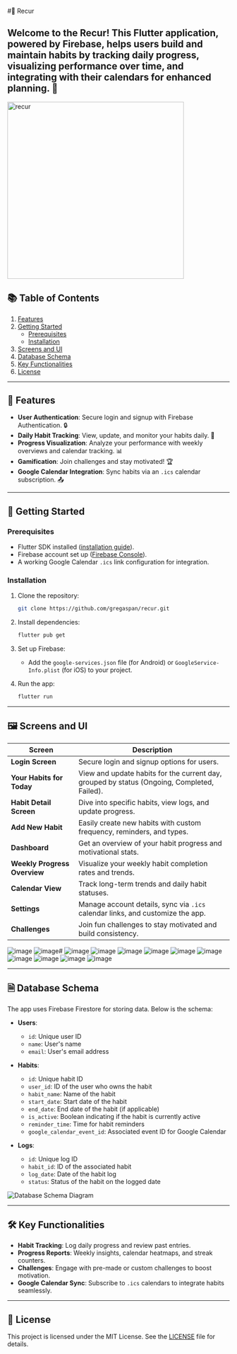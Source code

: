 #🌟 Recur

Welcome to the **Recur**! This Flutter application, powered by Firebase, helps users build and maintain habits by tracking daily progress, visualizing performance over time, and integrating with their calendars for enhanced planning. 🚀
---
<img src="https://github.com/user-attachments/assets/75630c8f-190a-4226-9806-b0760b20d9ce" alt="recur" width="400">

## 📚 Table of Contents

1. [Features](#features)  
2. [Getting Started](#getting-started)  
   - [Prerequisites](#prerequisites)  
   - [Installation](#installation)  
3. [Screens and UI](#screens-and-ui)  
4. [Database Schema](#database-schema)  
5. [Key Functionalities](#key-functionalities)  
6. [License](#license)  

---

## 🌟 Features

- **User Authentication**: Secure login and signup with Firebase Authentication. 🔒  
- **Daily Habit Tracking**: View, update, and monitor your habits daily. 📅  
- **Progress Visualization**: Analyze your performance with weekly overviews and calendar tracking. 📊  
- **Gamification**: Join challenges and stay motivated! 🏆  
- **Google Calendar Integration**: Sync habits via an `.ics` calendar subscription. 📤  

---

## 🚀 Getting Started

### Prerequisites

- Flutter SDK installed ([installation guide](https://docs.flutter.dev/get-started/install)).  
- Firebase account set up ([Firebase Console](https://console.firebase.google.com/)).  
- A working Google Calendar `.ics` link configuration for integration.

### Installation

1. Clone the repository:  
   ```bash
   git clone https://github.com/gregaspan/recur.git
   ```

2. Install dependencies:  
   ```bash
   flutter pub get
   ```

3. Set up Firebase:  
   - Add the `google-services.json` file (for Android) or `GoogleService-Info.plist` (for iOS) to your project.  

4. Run the app:  
   ```bash
   flutter run
   ```

---

## 🖼 Screens and UI

| Screen                      | Description                                                                                   |
|-----------------------------|-----------------------------------------------------------------------------------------------|
| **Login Screen**            | Secure login and signup options for users.                                                   |
| **Your Habits for Today**   | View and update habits for the current day, grouped by status (Ongoing, Completed, Failed).   |
| **Habit Detail Screen**     | Dive into specific habits, view logs, and update progress.                                    |
| **Add New Habit**           | Easily create new habits with custom frequency, reminders, and types.                        |
| **Dashboard**               | Get an overview of your habit progress and motivational stats.                               |
| **Weekly Progress Overview**| Visualize your weekly habit completion rates and trends.                                      |
| **Calendar View**           | Track long-term trends and daily habit statuses.                                             |
| **Settings**                | Manage account details, sync via `.ics` calendar links, and customize the app.               |
| **Challenges**              | Join fun challenges to stay motivated and build consistency.                                 |


![image](https://github.com/user-attachments/assets/f3123e01-e849-479f-8744-7dbd8e15077d)
![image](https://github.com/user-attachments/assets/a9730c41-7ed5-4836-a8f5-fd28a2c9e4e9)# 
![image](https://github.com/user-attachments/assets/57babec2-7cdc-4ad3-9454-b289faefb9ca)
![image](https://github.com/user-attachments/assets/30e03e59-562d-472a-adb4-b75f9a6f26b4)
![image](https://github.com/user-attachments/assets/9cea54df-20f0-458b-affc-a9945f9f09c9)
![image](https://github.com/user-attachments/assets/624ac89b-62cc-45f0-ad81-e73c8e9991f2)
![image](https://github.com/user-attachments/assets/6fbeabdf-8873-4b32-a2aa-ee295ea0c81e)
![image](https://github.com/user-attachments/assets/99547b6d-e414-4cd4-879d-9ef8477dcf3e)
![image](https://github.com/user-attachments/assets/d2ca3996-b88c-420b-a3c7-ff64add1bf02)
![image](https://github.com/user-attachments/assets/165242bb-bb66-4489-944a-4a97f99b8624)
![image](https://github.com/user-attachments/assets/b2be84a2-9281-4fc4-9eaa-4a4c93901ba9)
![image](https://github.com/user-attachments/assets/50e31392-4d13-42a6-b9e9-93196e38ece6)



---

## 🗎 Database Schema

The app uses Firebase Firestore for storing data. Below is the schema:

- **Users**:  
  - `id`: Unique user ID  
  - `name`: User's name  
  - `email`: User's email address  

- **Habits**:  
  - `id`: Unique habit ID  
  - `user_id`: ID of the user who owns the habit  
  - `habit_name`: Name of the habit  
  - `start_date`: Start date of the habit  
  - `end_date`: End date of the habit (if applicable)  
  - `is_active`: Boolean indicating if the habit is currently active  
  - `reminder_time`: Time for habit reminders  
  - `google_calendar_event_id`: Associated event ID for Google Calendar  

- **Logs**:  
  - `id`: Unique log ID  
  - `habit_id`: ID of the associated habit  
  - `log_date`: Date of the habit log  
  - `status`: Status of the habit on the logged date  

![Database Schema Diagram](link_to_schema_image)

---

## 🛠️ Key Functionalities

- **Habit Tracking**: Log daily progress and review past entries.  
- **Progress Reports**: Weekly insights, calendar heatmaps, and streak counters.  
- **Challenges**: Engage with pre-made or custom challenges to boost motivation.  
- **Google Calendar Sync**: Subscribe to `.ics` calendars to integrate habits seamlessly.  

---

## 🔖 License

This project is licensed under the MIT License. See the [LICENSE](LICENSE) file for details.

